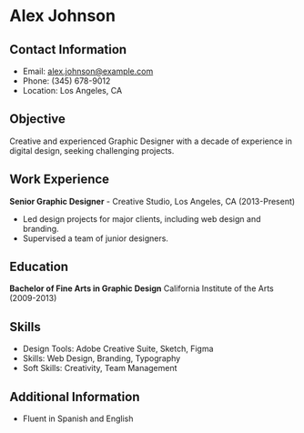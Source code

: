 # Alex Johnson

## Contact Information
- Email: alex.johnson@example.com
- Phone: (345) 678-9012
- Location: Los Angeles, CA

## Objective
Creative and experienced Graphic Designer with a decade of experience in digital design, seeking challenging projects.

## Work Experience
**Senior Graphic Designer** - Creative Studio, Los Angeles, CA (2013-Present)
- Led design projects for major clients, including web design and branding.
- Supervised a team of junior designers.

## Education
**Bachelor of Fine Arts in Graphic Design**
California Institute of the Arts (2009-2013)

## Skills
- Design Tools: Adobe Creative Suite, Sketch, Figma
- Skills: Web Design, Branding, Typography
- Soft Skills: Creativity, Team Management

## Additional Information
- Fluent in Spanish and English

